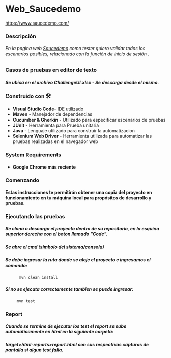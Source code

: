 # Web_Saucedemo
https://www.saucedemo.com/

### Descripción
###### En la pagina web [Saucedemo](https://www.saucedemo.com/ "Saucedemo") como tester quiero  validar todos los escenarios posibles, relacionado con la función de inicio de sesión .

###  Casos de pruebas en editor de texto
##### Se ubica en el archivo ChallengeUI.xlsx - Se descarga desde el mismo.

### Construido con 🛠️

 - **Visual Studio Code**- IDE utilizado
 - **Maven** - Manejador de dependencias
 - **Cucumber & Gherkin** - Utilizado para especificar escenarios de pruebas
 - **JUnit** - Herramienta para Prueba unitaria
 - **Java** - Lenguaje utilizado para construir la automatizacion
 - **Selenium Web Driver** - Herramienta utilizada para automatizar las pruebas realizadas en el navegador web
### System Requirements
- #### Google Chrome más reciente
### Comenzando

#### Estas instrucciones te permitirán obtener una copia del proyecto en funcionamiento en tu máquina local para propósitos de desarrollo y pruebas.
### Ejecutando las pruebas

##### Se clona o descarga el proyecto dentro de su repositorio, en la esquina superior derecha con el boton llamado "Code".
##### Se abre el cmd (simbolo del sistema/consola)
##### Se debe ingresar la ruta donde se aloje el proyecto e ingresamos el comando:



          mvn clean install



##### Si no se ejecuta correctamente tambien se puede ingresar:

         mvn test
         
 ### Report      

##### Cuando se termine de ejecutar los test el report se sube automaticamente en html en la siguiente carpeta:

##### target>html-reports>report.html con sus respectivas capturas de pantalla si algun test falla.

